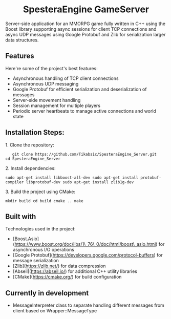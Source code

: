 <h1 align="center" id="title">SpesteraEngine GameServer</h1>

<p id="description">Server-side application for an MMORPG game fully written in C++ using the Boost library supporting async sessions for client TCP connections and async UDP messages using Google Protobuf and Zlib for serialization larger data structures.</p>

  
  
<h2>Features</h2>

Here're some of the project's best features:

*   Asynchronous handling of TCP client connections
*   Asynchronous UDP messaging
*   Google Protobuf for efficient serialization and deserialization of messages
*   Server-side movement handling
*   Session management for multiple players
*   Periodic server heartbeats to manage active connections and world state

<h2>Installation Steps:</h2>

<p>1. Clone the repository:</p>

```
   git clone https://github.com/Tikabsic/SpesteraEngine_Server.git    cd SpesteraEngine_Server
```

<p>2. Install dependencies:</p>

```
sudo apt-get install libboost-all-dev sudo apt-get install protobuf-compiler libprotobuf-dev sudo apt-get install zlib1g-dev
```

<p>3. Build the project using CMake:</p>

```
mkdir build cd build cmake .. make
```

  
  
<h2>Built with</h2>

Technologies used in the project:

*   \[Boost.Asio\](https://www.boost.org/doc/libs/1\_76\_0/doc/html/boost\_asio.html) for asynchronous I/O operations
*   \[Google Protobuf\](https://developers.google.com/protocol-buffers) for message serialization
*   \[Zlib\](https://zlib.net/) for data compression
*   \[Abseil\](https://abseil.io/) for additional C++ utility libraries
*   \[CMake\](https://cmake.org/) for build configuration

<h2>Currently in development</h2>

* MessageInterpreter class to separate handling different messages from client based on Wrapper::MessageType
